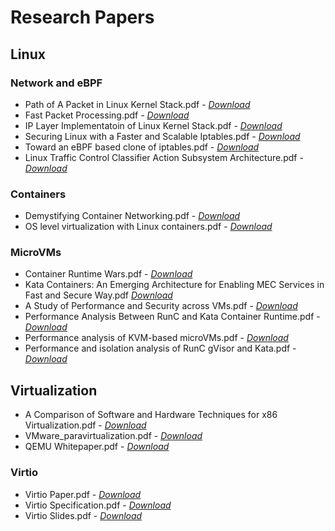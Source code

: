 # Research Papers

## Linux

### Network and eBPF

- Path of A Packet in Linux Kernel Stack.pdf - *[Download](./Path%20of%20A%20Packet%20in%20Linux%20Kernel%20Stack.pdf)*
- Fast Packet Processing.pdf - *[Download](./Fast%20Packet%20Processing.pdf)*
- IP Layer Implementatoin of Linux Kernel Stack.pdf - *[Download](./IP%20Layer%20Implementatoin%20of%20Linux%20Kernel%20Stack.pdf)*
- Securing Linux with a Faster and Scalable Iptables.pdf - *[Download](./Securing%20Linux%20with%20a%20Faster%20and%20Scalable%20Iptables.pdf)*
- Toward an eBPF based clone of iptables.pdf - *[Download](./Toward%20an%20eBPF-based%20clone%20of%20iptables.pdf)*
- Linux Traffic Control Classifier Action Subsystem Architecture.pdf - *[Download](./Linux-Traffic-Control-Classifier-Action-Subsystem-Architecture.pdf)*

### Containers

- Demystifying Container Networking.pdf - *[Download](./Demystifying%20Container%20Networking.pdf)*
- OS level virtualization with Linux containers.pdf - *[Download](./OS-level%20virtualization%20with%20Linux%20containers.pdf)*

### MicroVMs

- Container Runtime Wars.pdf - *[Download](./Container%20Runtime%20Wars.pdf)*
- Kata Containers: An Emerging Architecture for Enabling MEC Services in Fast and Secure Way.pdf *[Download](./Kata%20Containers:%20An%20Emerging%20Architecture%20for%20Enabling%20MEC%20Services%20in%20Fast%20and%20Secure%20Way.pdf)*
- A Study of Performance and Security across VMs.pdf - *[Download](./A%20Study%20of%20Performance%20and%20Security%20across%20VMs.pdf)*
- Performance Analysis Between RunC and Kata Container Runtime.pdf - *[Download](./Performance%20Analysis%20Between%20RunC%20and%20Kata%20Container%20Runtime.pdf)*
- Performance analysis of KVM-based microVMs.pdf - *[Download](./Performance%20analysis%20of%20KVM-based%20microVMs.pdf)*
- Performance and isolation analysis of RunC gVisor and Kata.pdf - *[Download](./Performance%20and%20isolation%20analysis%20of%20RunC%20gVisor%20and%20Kata.pdf)*
  
## Virtualization

- A Comparison of Software and Hardware Techniques for x86 Virtualization.pdf - *[Download](./A%20Comparison%20of%20Software%20and%20Hardware%20Techniques%20for%20x86%20Virtualization.pdf)*
- VMware_paravirtualization.pdf - *[Download](./VMware_paravirtualization.pdf)*
- QEMU Whitepaper.pdf - *[Download](./QEMU%20Whitepaper.pdf)*

### Virtio

- Virtio Paper.pdf - *[Download](./Virtio%20Paper.pdf)*
- Virtio Specification.pdf - *[Download](./Virtio%20Specification.pdf)*
- Virtio Slides.pdf - *[Download](./Virtio%20Slides.pdf)*
